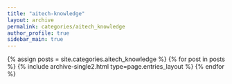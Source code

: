 ```yaml
---
title: "aitech-knowledge"
layout: archive
permalink: categories/aitech_knowledge
author_profile: true
sidebar_main: true
---
```



{% assign posts = site.categories.aitech_knowledge %}
{% for post in posts %} {% include archive-single2.html type=page.entries_layout %} {% endfor %}